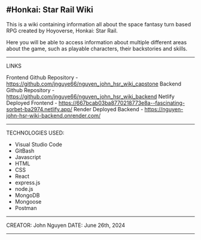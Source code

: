 
#Honkai: Star Rail Wiki
--------------------------------------------------------------------
This is a wiki containing information all about the space fantasy
turn based RPG created by Hoyoverse, Honkai: Star Rail.

Here you will be able to access information about multiple different
areas about the game, such as playable characters, their backstories 
and skills.

--------------------------------------------------------------------

LINKS

Frontend Github Repository - https://github.com/jnguye66/nguyen_john_hsr_wiki_capstone
Backend Github Repository  - https://github.com/jnguye66/nguyen_john_hsr_wiki_backend
Netlify Deployed Frontend  - https://667bcab03ba8770218773e8a--fascinating-sorbet-ba2974.netlify.app/
Render Deployed Backend    - https://nguyen-john-hsr-wiki-backend.onrender.com/

--------------------------------------------------------------------

TECHNOLOGIES USED: 
 - Visual Studio Code 
 - GitBash
 - Javascript
 - HTML
 - CSS
 - React
 - express.js
 - node.js
 - MongoDB
 - Mongoose
 - Postman

--------------------------------------------------------------------

CREATOR: John Nguyen
DATE: June 26th, 2024

--------------------------------------------------------------------
